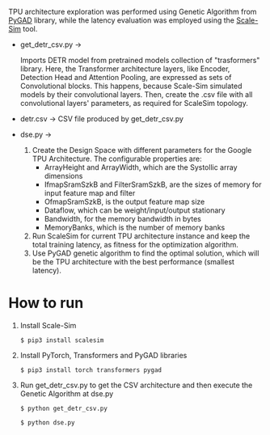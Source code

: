 TPU architecture exploration was performed using Genetic Algorithm from [PyGAD](https://pygad.readthedocs.io/en/latest/) library, while the latency evaluation was employed using the [Scale-Sim](https://github.com/scalesim-project/scale-sim-v2) tool.

* get_detr_csv.py &rarr;

  Imports DETR model from pretrained models collection of "trasformers" library.
                          Here, the Transformer architecture layers, like Encoder, Detection Head and Attention Pooling, are expressed as sets of Convolutional blocks.
                          This happens, because Scale-Sim simulated models by their convolutional layers.
                          Then, create the .csv file with all convolutional layers' parameters, as required for ScaleSim topology.

* detr.csv &rarr; CSV file produced by get_detr_csv.py

* dse.py &rarr;
  1. Create the Design Space with different parameters for the Google TPU Architecture.
     The configurable properties are:
      * ArrayHeight and ArrayWidth, which are the Systollic array dimensions
      * IfmapSramSzkB and FilterSramSzkB, are the sizes of memory for input feature map and filter
      * OfmapSramSzkB, is the output feature map size
      * Dataflow, which can be weight/input/output stationary
      * Bandwidth, for the memory bandwidth in bytes
      * MemoryBanks, which is the number of memory banks
  2. Run ScaleSim for current TPU architecture instance and keep the total training latency, as fitness for the optimization algorithm.
  3. Use PyGAD genetic algorithm to find the optimal solution, which will be the TPU architecture with the best performance (smallest latency).

# How to run
1. Install Scale-Sim
   
   ```$ pip3 install scalesim```
3. Install PyTorch, Transformers and PyGAD libraries
   
   ```$ pip3 install torch transformers pygad```
4. Run get_detr_csv.py to get the CSV architecture and then execute the Genetic Algorithm at dse.py
   
   ```$ python get_detr_csv.py```
   
   ```$ python dse.py```
